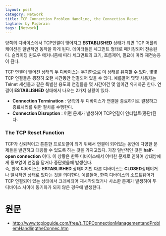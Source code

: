 ```yaml
---
layout: post
category: Network
title: TCP Connection Problem Handling, the Connection Reset  
tagline: by Pigbrain
tags: [Network]
---
```


<!--more-->
  
양쪽의 디바이스에서 TCP연결이 맺어지고 **ESTABLISHED** 상태가 되면 TCP 어플리케이션은 일반적인 동작을 하게 된다. 데이터들은 세그먼트 형태로 패키징되어 전송된다. 슬라이딩 윈도우 메커니즘에 따라 세그먼트의 크기, 흐름제어, 필요에 따라 재전송등이 된다.  
  
TCP 연결이 맺어진 상태의 두 디바이스는 무기한으로 이 상태를 유지할 수 있다. 몇몇 TCP 연결들은 굉장히 오랜 시간동안 연결되어 있을 수 있다. 예를들어 몇몇 사용자는 Telnet 세션들과 같은 특별한 용도의 연결들을 몇 시간이건 몇 일이건 유지하곤 한다. 연결이 **ESTABLISHED** 상태에서 나오는 2가지 상황이 있다.  
  
* **Connection Termination** : 양측의 두 디바이스가 연결을 종료하기로 결정하고 종료처리를 위한 절차를 수행한다.  
* **Connection Disruption** : 어떤 문제가 발생하여 TCP연결이 인터럽트(중단)된다.  
  
### The TCP Reset Function  
TCP가 신뢰적이고 튼튼한 프로토콜이 되기 위해서 연결이 되어있는 동안에 다양한 문제들을 발견하고 대응할 수 있도록 하는 것을 가지고있다. 가장 일반적인 것은 **half-open connection** 이다. 이 상황은 한쪽 디바이스에서 어떠한 문제로 인하여 상대방에게 통보없이 연결을 닫거나 중단했을때 발생한다.  
즉, 한쪽 디바이스는 **ESTABLISHED** 상태이지만 다른 디바이스는 **CLOSED**상태이거나 일시적인 상태로 있다는 것을 의미한다. 예를들어, 한쪽 디바이스의 소프트웨어가 TCP 연결되어 있는 상태에서 크래쉬되어 재시작되었거나 사소한 문제가 발생하여 두 디바이스 사이에 동기화가 되지 않은 경우에 발생한다.  

  
# 원문   
* http://www.tcpipguide.com/free/t_TCPConnectionManagementandProblemHandlingtheConnec.htm  